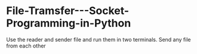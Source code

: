 # File-Tramsfer---Socket-Programming-in-Python
Use the reader and sender file and run them in two terminals. Send any file from each other
